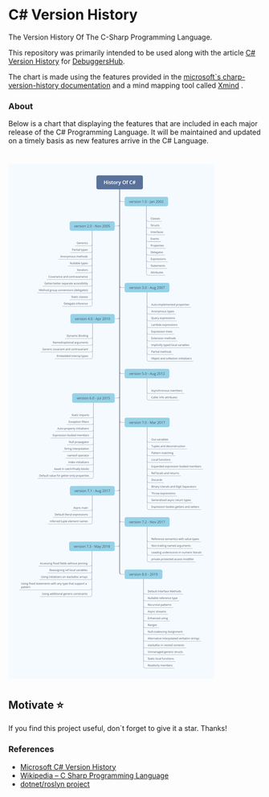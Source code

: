 # C# Version History
The Version History Of The C-Sharp Programming Language.



This repository was primarily intended to be used along with the article [C# Version History](https://www.debuggershub.com/c-sharp-version-history) for [DebuggersHub](http://debuggershub.com/).

The chart is made using the features provided in the [microsoft`s charp-version-history documentation](https://docs.microsoft.com/en-us/dotnet/csharp/whats-new/csharp-version-history) and a mind mapping tool called [Xmind](https://www.xmind.net/) .

### About

Below is a chart that displaying the features that are included in each major release of the C# Programming Language. It will be maintained and updated on a timely basis as new features arrive in the C# Language. 



![History Of C# Versions](./history-of-c-sharp-versions.png)
=======


## Motivate ⭐️

If you find this project useful, don`t forget to give it a star. Thanks!



### References

- [Microsoft C# Version History](https://docs.microsoft.com/en-us/dotnet/csharp/whats-new/csharp-version-history)
- [Wikipedia – C Sharp Programming Language](https://en.wikipedia.org/wiki/C_Sharp_(programming_language))
- [dotnet/roslyn project](https://github.com/dotnet/roslyn/blob/master/docs/Language%20Feature%20Status.md)
